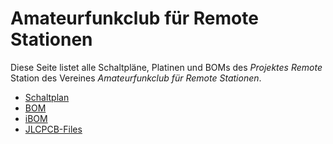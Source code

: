 ---
---

# Amateurfunkclub für Remote Stationen

Diese Seite listet alle Schaltpläne, Platinen und BOMs des *Projektes Remote* Station des Vereines *Amateurfunkclub für Remote Stationen*.

- [Schaltplan](pcb/RemoteStation/Fabrication/PDFs/RemoteStation-schematic.pdf)
- [BOM](pcb/RemoteStation/Fabrication/html_bom/RemoteStation-bom.html)
- [iBOM](pcb/RemoteStation/Fabrication/ibom/RemoteStation-ibom.html)
- [JLCPCB-Files](pcb/RemoteStation/JLCPCB/RemoteStation-_JLCPCB_compress.zip)
